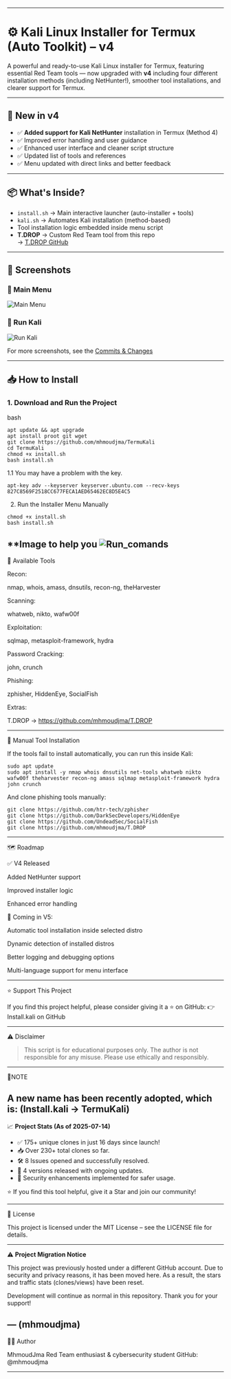 
---

# ⚙️ Kali Linux Installer for Termux (Auto Toolkit) – v4

A powerful and ready-to-use Kali Linux installer for Termux, featuring essential Red Team tools — now upgraded with **v4** including four different installation methods (including NetHunter!), smoother tool installations, and clearer support for Termux.

---

## 🚀 New in v4

- ✅ **Added support for Kali NetHunter** installation in Termux (Method 4)
- ✅ Improved error handling and user guidance
- ✅ Enhanced user interface and cleaner script structure
- ✅ Updated list of tools and references
- ✅ Menu updated with direct links and better feedback

---

## 📦 What's Inside?

- `install.sh` → Main interactive launcher (auto-installer + tools)
- `kali.sh` → Automates Kali installation (method-based)
- Tool installation logic embedded inside menu script
- **T.DROP** → Custom Red Team tool from this repo  
  → [T.DROP GitHub](https://github.com/mhmoudjma/T.DROP)

---

## 📸 Screenshots

### 🔹 Main Menu
![Main Menu](https://github.com/mhmoudjma/Termukali/blob/main/photo/Main%20Menu.jpg)
### 🔹 Run Kali
![Run Kali](https://github.com/mhmoudjma/Termukali/blob/main/photo/Run%20Kali.jpg)

For more screenshots, see the [Commits & Changes](https://github.com/mhmoudjma/Termukali/tree/main/photo)

---

## 📥 How to Install

### 1. Download and Run the Project

bash 
```
apt update && apt upgrade 
apt install proot git wget
git clone https://github.com/mhmoudjma/TermuKali
cd TermuKali
chmod +x install.sh
bash install.sh
```
1.1 You may have a problem with the key.
```
apt-key adv --keyserver keyserver.ubuntu.com --recv-keys 827C8569F2518CC677FECA1AED65462EC8D5E4C5
```
2. Run the Installer Menu Manually
```
chmod +x install.sh
bash install.sh
```
**Image to help you
![Run_comands](https://github.com/mhmoudjma/Termukali/blob/b26cdebe107cd2b56b7cdbadc61cfcc7adf9516e/photo/Rum_commands.jpg)
---

🧰 Available Tools

Recon:

nmap, whois, amass, dnsutils, recon-ng, theHarvester

Scanning:

whatweb, nikto, wafw00f

Exploitation:

sqlmap, metasploit-framework, hydra

Password Cracking:

john, crunch

Phishing:

zphisher, HiddenEye, SocialFish

Extras:

T.DROP → https://github.com/mhmoudjma/T.DROP


---

🔧 Manual Tool Installation

If the tools fail to install automatically, you can run this inside Kali:
```
sudo apt update
sudo apt install -y nmap whois dnsutils net-tools whatweb nikto wafw00f theharvester recon-ng amass sqlmap metasploit-framework hydra john crunch
```
And clone phishing tools manually:
```
git clone https://github.com/htr-tech/zphisher
git clone https://github.com/DarkSecDevelopers/HiddenEye
git clone https://github.com/UndeadSec/SocialFish
git clone https://github.com/mhmoudjma/T.DROP
```

---

🗺️ Roadmap

✅ V4 Released

Added NetHunter support

Improved installer logic

Enhanced error handling


🚀 Coming in V5:

Automatic tool installation inside selected distro

Dynamic detection of installed distros

Better logging and debugging options

Multi-language support for menu interface



---

⭐ Support This Project

If you find this project helpful, please consider giving it a ⭐ on GitHub:
👉 Install.kali on GitHub


---

⚠️ Disclaimer

> This script is for educational purposes only. The author is not responsible for any misuse. Please use ethically and responsibly.

---
 🌟NOTE

A new name has been recently adopted, which is: (Install.kali → TermuKali)
---
📈 **Project Stats (As of 2025-07-14)**

- ✅ 175+ unique clones in just 16 days since launch!
- 📥 Over 230+ total clones so far.
- 🛠️ 8 Issues opened and successfully resolved.
- 🔄 4 versions released with ongoing updates.
- 🔐 Security enhancements implemented for safer usage.

⭐ If you find this tool helpful, give it a Star and join our community!

---

📄 License

This project is licensed under the MIT License – see the LICENSE file for details.

---
⚠️ **Project Migration Notice**

This project was previously hosted under a different GitHub account. Due to security and privacy reasons, it has been moved here. As a result, the stars and traffic stats (clones/views) have been reset. 

Development will continue as normal in this repository. Thank you for your support!

— (mhmoudjma)
---

👨‍💻 Author

MhmoudJma
Red Team enthusiast & cybersecurity student
GitHub: @mhmoudjma

---
